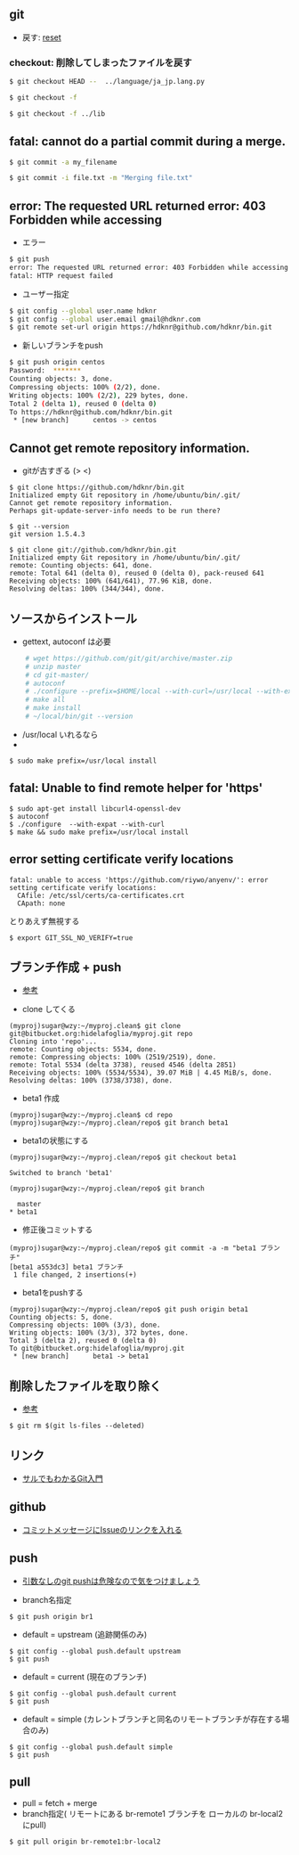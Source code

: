 ## git

- 戻す: [reset](./git.reset.md)

### checkout: 削除してしまったファイルを戻す

~~~bash
$ git checkout HEAD --  ../language/ja_jp.lang.py
~~~

~~~bash
$ git checkout -f
~~~
~~~bash
$ git checkout -f ../lib
~~~

## fatal: cannot do a partial commit during a merge.

~~~bash
$ git commit -a my_filename
~~~

~~~bash
$ git commit -i file.txt -m "Merging file.txt"
~~~

## error: The requested URL returned error: 403 Forbidden while accessing

- エラー

~~~bash
$ git push
error: The requested URL returned error: 403 Forbidden while accessing https://github.com/hdknr/bin.git/info/refs
fatal: HTTP request failed
~~~

- ユーザー指定

~~~bash
$ git config --global user.name hdknr
$ git config --global user.email gmail@hdknr.com
$ git remote set-url origin https://hdknr@github.com/hdknr/bin.git
~~~

- 新しいブランチをpush

~~~bash
$ git push origin centos
Password:  *******
Counting objects: 3, done.
Compressing objects: 100% (2/2), done.
Writing objects: 100% (2/2), 229 bytes, done.
Total 2 (delta 1), reused 0 (delta 0)
To https://hdknr@github.com/hdknr/bin.git
 * [new branch]      centos -> centos
~~~


## Cannot get remote repository information.

- gitが古すぎる (> <)

~~~
$ git clone https://github.com/hdknr/bin.git
Initialized empty Git repository in /home/ubuntu/bin/.git/
Cannot get remote repository information.
Perhaps git-update-server-info needs to be run there?

$ git --version
git version 1.5.4.3

$ git clone git://github.com/hdknr/bin.git
Initialized empty Git repository in /home/ubuntu/bin/.git/
remote: Counting objects: 641, done.
remote: Total 641 (delta 0), reused 0 (delta 0), pack-reused 641
Receiving objects: 100% (641/641), 77.96 KiB, done.
Resolving deltas: 100% (344/344), done.
~~~

## ソースからインストール
- gettext, autoconf は必要

~~~bash
    # wget https://github.com/git/git/archive/master.zip
    # unzip master
    # cd git-master/
    # autoconf
    # ./configure --prefix=$HOME/local --with-curl=/usr/local --with-expat
    # make all
    # make install
    # ~/local/bin/git --version
~~~

- /usr/local いれるなら
-
~~~
$ sudo make prefix=/usr/local install
~~~

## fatal: Unable to find remote helper for 'https'

~~~
$ sudo apt-get install libcurl4-openssl-dev
$ autoconf
$ ./configure  --with-expat --with-curl
$ make && sudo make prefix=/usr/local install
~~~

## error setting certificate verify locations

~~~
fatal: unable to access 'https://github.com/riywo/anyenv/': error setting certificate verify locations:
  CAfile: /etc/ssl/certs/ca-certificates.crt
  CApath: none
~~~

とりあえず無視する

~~~  
$ export GIT_SSL_NO_VERIFY=true  
~~~

## ブランチ作成 + push

- [参考](http://sessan.hatenablog.com/entry/2012/06/20/205036)

- clone してくる

```
(myproj)sugar@wzy:~/myproj.clean$ git clone git@bitbucket.org:hidelafoglia/myproj.git repo
Cloning into 'repo'...
remote: Counting objects: 5534, done.
remote: Compressing objects: 100% (2519/2519), done.
remote: Total 5534 (delta 3738), reused 4546 (delta 2851)
Receiving objects: 100% (5534/5534), 39.07 MiB | 4.45 MiB/s, done.
Resolving deltas: 100% (3738/3738), done.
```

- beta1 作成

```
(myproj)sugar@wzy:~/myproj.clean$ cd repo
(myproj)sugar@wzy:~/myproj.clean/repo$ git branch beta1
```

- beta1の状態にする

```
(myproj)sugar@wzy:~/myproj.clean/repo$ git checkout beta1

Switched to branch 'beta1'

(myproj)sugar@wzy:~/myproj.clean/repo$ git branch

  master
* beta1
```

- 修正後コミットする

```
(myproj)sugar@wzy:~/myproj.clean/repo$ git commit -a -m "beta1 ブランチ"
[beta1 a553dc3] beta1 ブランチ
 1 file changed, 2 insertions(+)
```

- beta1をpushする

```
(myproj)sugar@wzy:~/myproj.clean/repo$ git push origin beta1
Counting objects: 5, done.
Compressing objects: 100% (3/3), done.
Writing objects: 100% (3/3), 372 bytes, done.
Total 3 (delta 2), reused 0 (delta 0)
To git@bitbucket.org:hidelafoglia/myproj.git
 * [new branch]      beta1 -> beta1

```

## 削除したファイルを取り除く

- [参考](http://www.commandlinefu.com/commands/view/1246/git-remove-files-which-have-been-deleted)

```
$ git rm $(git ls-files --deleted)
```


## リンク

- [サルでもわかるGit入門](http://www.backlog.jp/git-guide/)


## github

- [コミットメッセージにIssueのリンクを入れる](https://stackoverflow.com/questions/1687262/link-to-github-issue-number-with-commit-message)


## push

- [引数なしのgit pushは危険なので気をつけましょう](http://dqn.sakusakutto.jp/2012/10/git_push.html)


- branch名指定

~~~
$ git push origin br1
~~~

- default = upstream (追跡関係のみ)

~~~
$ git config --global push.default upstream
$ git push
~~~

- default = current (現在のブランチ)

~~~
$ git config --global push.default current
$ git push
~~~

- default = simple (カレントブランチと同名のリモートブランチが存在する場合のみ)

~~~
$ git config --global push.default simple
$ git push
~~~

## pull

- pull = fetch + merge
- branch指定( リモートにある br-remote1 ブランチを ローカルの br-local2 にpull)

~~~
$ git pull origin br-remote1:br-local2
~~~

